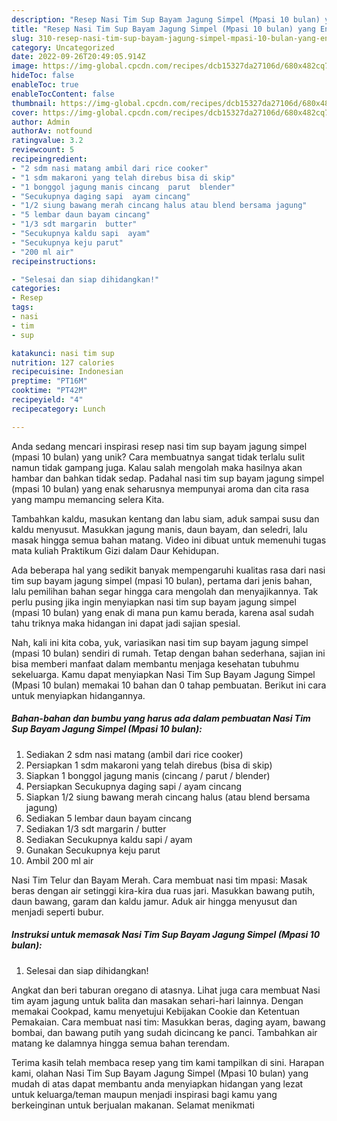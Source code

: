 ```yaml
---
description: "Resep Nasi Tim Sup Bayam Jagung Simpel (Mpasi 10 bulan) yang Enak"
title: "Resep Nasi Tim Sup Bayam Jagung Simpel (Mpasi 10 bulan) yang Enak"
slug: 310-resep-nasi-tim-sup-bayam-jagung-simpel-mpasi-10-bulan-yang-enak
category: Uncategorized
date: 2022-09-26T20:49:05.914Z
image: https://img-global.cpcdn.com/recipes/dcb15327da27106d/680x482cq70/nasi-tim-sup-bayam-jagung-simpel-mpasi-10-bulan-foto-resep-utama.jpg
hideToc: false
enableToc: true
enableTocContent: false
thumbnail: https://img-global.cpcdn.com/recipes/dcb15327da27106d/680x482cq70/nasi-tim-sup-bayam-jagung-simpel-mpasi-10-bulan-foto-resep-utama.jpg
cover: https://img-global.cpcdn.com/recipes/dcb15327da27106d/680x482cq70/nasi-tim-sup-bayam-jagung-simpel-mpasi-10-bulan-foto-resep-utama.jpg
author: Admin
authorAv: notfound
ratingvalue: 3.2
reviewcount: 5
recipeingredient:
- "2 sdm nasi matang ambil dari rice cooker"
- "1 sdm makaroni yang telah direbus bisa di skip"
- "1 bonggol jagung manis cincang  parut  blender"
- "Secukupnya daging sapi  ayam cincang"
- "1/2 siung bawang merah cincang halus atau blend bersama jagung"
- "5 lembar daun bayam cincang"
- "1/3 sdt margarin  butter"
- "Secukupnya kaldu sapi  ayam"
- "Secukupnya keju parut"
- "200 ml air"
recipeinstructions:

- "Selesai dan siap dihidangkan!"
categories:
- Resep
tags:
- nasi
- tim
- sup

katakunci: nasi tim sup 
nutrition: 127 calories
recipecuisine: Indonesian
preptime: "PT16M"
cooktime: "PT42M"
recipeyield: "4"
recipecategory: Lunch

---
```





Anda sedang mencari inspirasi resep nasi tim sup bayam jagung simpel (mpasi 10 bulan) yang unik? Cara membuatnya sangat tidak terlalu sulit namun tidak gampang juga. Kalau salah mengolah maka hasilnya akan hambar dan bahkan tidak sedap. Padahal nasi tim sup bayam jagung simpel (mpasi 10 bulan) yang enak seharusnya mempunyai aroma dan cita rasa yang mampu memancing selera Kita.





Tambahkan kaldu, masukan kentang dan labu siam, aduk sampai susu dan kaldu menyusut. Masukkan jagung manis, daun bayam, dan seledri, lalu masak hingga semua bahan matang. Video ini dibuat untuk memenuhi tugas mata kuliah Praktikum Gizi dalam Daur Kehidupan.

Ada beberapa hal yang sedikit banyak mempengaruhi kualitas rasa dari nasi tim sup bayam jagung simpel (mpasi 10 bulan), pertama dari jenis bahan, lalu pemilihan bahan segar hingga cara mengolah dan menyajikannya. Tak perlu pusing jika ingin menyiapkan nasi tim sup bayam jagung simpel (mpasi 10 bulan) yang enak di mana pun kamu berada, karena asal sudah tahu triknya maka hidangan ini dapat jadi sajian spesial.






Nah, kali ini kita coba, yuk, variasikan nasi tim sup bayam jagung simpel (mpasi 10 bulan) sendiri di rumah. Tetap dengan bahan sederhana, sajian ini bisa memberi manfaat dalam membantu menjaga kesehatan tubuhmu sekeluarga. Kamu dapat menyiapkan Nasi Tim Sup Bayam Jagung Simpel (Mpasi 10 bulan) memakai 10 bahan dan 0 tahap pembuatan. Berikut ini cara untuk menyiapkan hidangannya.

<!--inarticleads1-->

##### Bahan-bahan dan bumbu yang harus ada dalam pembuatan Nasi Tim Sup Bayam Jagung Simpel (Mpasi 10 bulan):

1. Sediakan 2 sdm nasi matang (ambil dari rice cooker)
1. Persiapkan 1 sdm makaroni yang telah direbus (bisa di skip)
1. Siapkan 1 bonggol jagung manis (cincang / parut / blender)
1. Persiapkan Secukupnya daging sapi / ayam cincang
1. Siapkan 1/2 siung bawang merah cincang halus (atau blend bersama jagung)
1. Sediakan 5 lembar daun bayam cincang
1. Sediakan 1/3 sdt margarin / butter
1. Sediakan Secukupnya kaldu sapi / ayam
1. Gunakan Secukupnya keju parut
1. Ambil 200 ml air


Nasi Tim Telur dan Bayam Merah. Cara membuat nasi tim mpasi: Masak beras dengan air setinggi kira-kira dua ruas jari. Masukkan bawang putih, daun bawang, garam dan kaldu jamur. Aduk air hingga menyusut dan menjadi seperti bubur. 

<!--inarticleads2-->

##### Instruksi untuk memasak Nasi Tim Sup Bayam Jagung Simpel (Mpasi 10 bulan):


1. Selesai dan siap dihidangkan!

Angkat dan beri taburan oregano di atasnya. Lihat juga cara membuat Nasi tim ayam jagung untuk balita dan masakan sehari-hari lainnya. Dengan memakai Cookpad, kamu menyetujui Kebijakan Cookie dan Ketentuan Pemakaian. Cara membuat nasi tim: Masukkan beras, daging ayam, bawang bombai, dan bawang putih yang sudah dicincang ke panci. Tambahkan air matang ke dalamnya hingga semua bahan terendam. 

Terima kasih telah membaca resep yang tim kami tampilkan di sini. Harapan kami, olahan Nasi Tim Sup Bayam Jagung Simpel (Mpasi 10 bulan) yang mudah di atas dapat membantu anda menyiapkan hidangan yang lezat untuk keluarga/teman maupun menjadi inspirasi bagi kamu yang berkeinginan untuk berjualan makanan. Selamat menikmati
